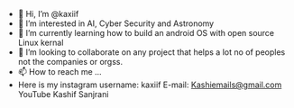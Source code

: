 - 👋 Hi, I’m @kaxiif
- 👀 I’m interested in AI, Cyber Security and Astronomy
- 🌱 I’m currently learning how to build an android OS with open source Linux kernal
- 💞️ I’m looking to collaborate on any project that helps a lot no of peoples not the companies or orgss.
- 📫 How to reach me ...
- Here is my instagram username: kaxiif E-mail: Kashiemails@gmail.com YouTube Kashif Sanjrani

<!---
kaxiif/kaxiif is a ✨ special ✨ repository because its `README.md` (this file) appears on your GitHub profile.
You can click the Preview link to take a look at your changes.
--->

